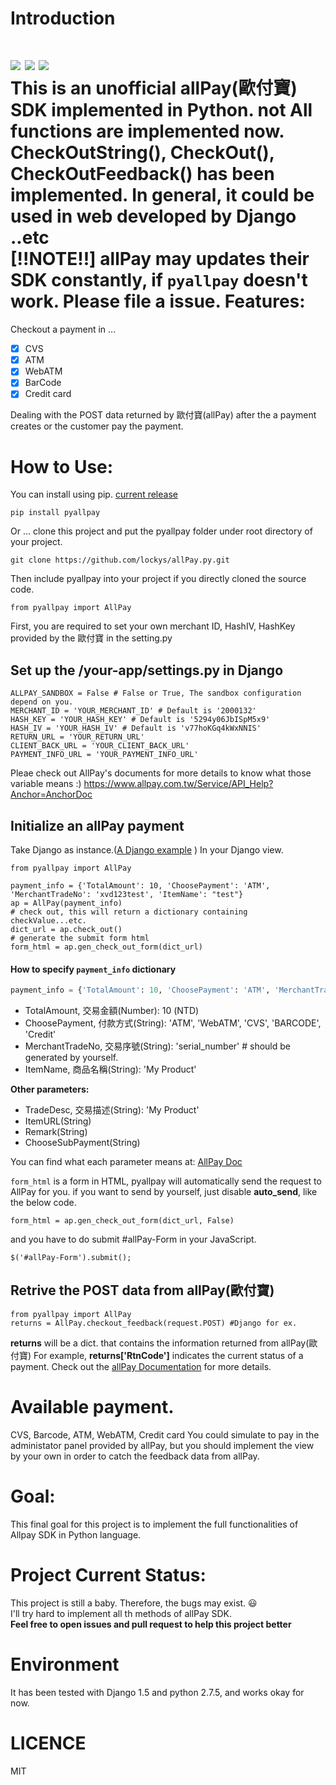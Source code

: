 Introduction
==
![](https://img.shields.io/badge/pyallpay-version_0.0.12-yellow.svg) ![](https://img.shields.io/badge/python-2.7.5-green.svg) ![](https://img.shields.io/badge/django-1.5.6-blue.svg)  
This is an unofficial allPay(歐付寶) SDK implemented in Python. not All functions are implemented now.
CheckOutString(), CheckOut(), CheckOutFeedback() has been implemented.
In general, it could be used in web developed by Django ..etc  
**[!!NOTE!!] allPay may updates their SDK constantly, if `pyallpay` doesn't work. Please file a issue.**
Features:
==
Checkout a payment in ...

- [x] CVS
- [x] ATM
- [x] WebATM
- [x] BarCode
- [x] Credit card

Dealing with the POST data returned by 歐付寶(allPay) after the a payment creates or the customer pay the payment.

How to Use:
==
You can install using pip. [current release](https://pypi.python.org/pypi/pyallpay)

    pip install pyallpay

Or ... clone this project and put the pyallpay folder under root directory of your project.

    git clone https://github.com/lockys/allPay.py.git

Then include pyallpay into your project if you directly cloned the source code.

    from pyallpay import AllPay

First, you are required to set your own merchant ID, HashIV, HashKey provided by the 歐付寶 in the setting.py

## Set up the /your-app/settings.py in Django

    ALLPAY_SANDBOX = False # False or True, The sandbox configuration depend on you.
    MERCHANT_ID = 'YOUR_MERCHANT_ID' # Default is '2000132'
    HASH_KEY = 'YOUR_HASH_KEY' # Default is '5294y06JbISpM5x9'
    HASH_IV = 'YOUR_HASH_IV' # Default is 'v77hoKGq4kWxNNIS'
    RETURN_URL = 'YOUR_RETURN_URL'
    CLIENT_BACK_URL = 'YOUR_CLIENT_BACK_URL'
    PAYMENT_INFO_URL = 'YOUR_PAYMENT_INFO_URL'

Pleae check out AllPay's documents for more details to know what those variable means :)
https://www.allpay.com.tw/Service/API_Help?Anchor=AnchorDoc

## Initialize an allPay payment

Take Django as instance.([A Django example](https://github.com/lockys/allPay.py/tree/master/demo_django_app)
)
In your Django view.

    from pyallpay import AllPay

    payment_info = {'TotalAmount': 10, 'ChoosePayment': 'ATM', 'MerchantTradeNo': 'xvd123test', 'ItemName': "test"}
    ap = AllPay(payment_info)
    # check out, this will return a dictionary containing checkValue...etc.
    dict_url = ap.check_out()
    # generate the submit form html
    form_html = ap.gen_check_out_form(dict_url)

#### How to specify `payment_info` dictionary
```python
payment_info = {'TotalAmount': 10, 'ChoosePayment': 'ATM', 'MerchantTradeNo': 'xvd123test', 'ItemName': "test"}
```
- TotalAmount, 交易金額(Number): 10 (NTD)
- ChoosePayment, 付款方式(String): 'ATM', 'WebATM', 'CVS', 'BARCODE', 'Credit'
- MerchantTradeNo, 交易序號(String): 'serial_number' # should be generated by yourself.
- ItemName, 商品名稱(String): 'My Product'  

**Other parameters:**
- TradeDesc, 交易描述(String): 'My Product'
- ItemURL(String)
- Remark(String)
- ChooseSubPayment(String)

You can find what each parameter means at:
[AllPay Doc](https://www.allpay.com.tw/Service/API_Help?Anchor=AnchorDoc)

`form_html` is a form in HTML, pyallpay will automatically send the request to AllPay for you.
if you want to send by yourself, just disable **auto_send**, like the below code.

    form_html = ap.gen_check_out_form(dict_url, False)

and you have to do submit #allPay-Form in your JavaScript.

    $('#allPay-Form').submit();


## Retrive the POST data from allPay(歐付寶)

    from pyallpay import AllPay
    returns = AllPay.checkout_feedback(request.POST) #Django for ex.

**returns** will be a dict. that contains the information returned from allPay(歐付寶)
For example, **returns['RtnCode']** indicates the current status of a payment.
Check out the [allPay Documentation](https://www.allpay.com.tw/Service/API_Help?Anchor=AnchorDoc) for more details.

Available payment.
==
CVS, Barcode, ATM, WebATM, Credit card
You could simulate to pay in the administator panel provided by allPay, but you should implement the view by your own in order to catch the feedback data from allPay.

Goal:
==
This final goal for this project is to implement the full functionalities of Allpay SDK in Python language.

Project Current Status:
==
This project is still a baby. Therefore, the bugs may exist. :smiley:  
I'll try hard to implement all th methods of allPay SDK.  
**Feel free to open issues and pull request to help this project better**

Environment
==
It has been tested with Django 1.5 and python 2.7.5, and works okay for now.

LICENCE
==
MIT
